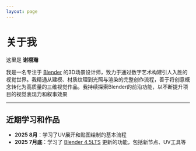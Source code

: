 ```yaml
---
layout: page
---
```


# 关于我



这里是 **谢栩瀚**



我是一名专注于 [Blender](https://www.blender.org/) 的3D场景设计师，致力于通过数字艺术构建引人入胜的视觉世界。我精通从建模、材质纹理到光照与渲染的完整创作流程，善于将创意概念转化为高质量的三维视觉作品。我持续探索Blender的前沿功能，以不断提升项目的视觉表现力和叙事效果

---

## 近期学习和作品

- **2025  8月**：学习了UV展开和贴图绘制的基本流程
- **2025  7月底**：学习了 [Blender 4.5LTS](https://www.blender.org/download/) 更新的功能，包括新节点、UV工具等
